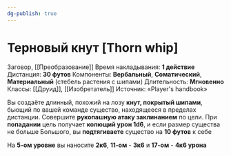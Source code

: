 ```yaml
---
dg-publish: true
---
```

# Терновый кнут [Thorn whip]
Заговор, [[Преобразование]]
Время накладывания: **1 действие**
Дистанция: **30 футов**
Компоненты: **Вербальный**, **Соматический**, **Материальный** (стебель растения с шипами)
Длительность: **Мгновенно**
Классы: [[Друид]], [[Изобретатель]]
Источник: «Player's handbook»

Вы создаёте длинный, похожий на лозу **кнут, покрытый шипами**, бьющий по вашей команде существо, находящееся в пределах дистанции. Совершите **рукопашную атаку заклинанием** по цели. При **попадании** цель получает **колющий урон 1d6**, и если размер существа не больше Большого, вы **подтягиваете** существо на **10 футов** к себе
  
На **5-ом уровне** вы наносите **2к6**, **11-ом** - **3к6** и **17-ом** - **4к6 урона**